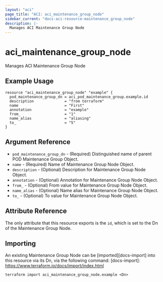 ```yaml
---
layout: "aci"
page_title: "ACI: aci_maintenance_group_node"
sidebar_current: "docs-aci-resource-maintenance_group_node"
description: |-
  Manages ACI Maintenance Group Node
---
```


# aci_maintenance_group_node #
Manages ACI Maintenance Group Node

## Example Usage ##

```hcl
resource "aci_maintenance_group_node" "example" {
  pod_maintenance_group_dn = aci_pod_maintenance_group.example.id
  description              = "from terraform"
  name                     = "First"
  annotation               = "example"
  from_                    = "1"
  name_alias               = "aliasing"
  to_                      = "5"
}
```


## Argument Reference ##

* `pod_maintenance_group_dn` - (Required) Distinguished name of parent POD Maintenance Group Object.
* `name` - (Required) Name of Maintenance Group Node Object.
* `description` - (Optional) Description for Maintenance Group Node Object.
* `annotation` - (Optional) Annotation for Maintenance Group Node Object.
* `from_` - (Optional) From value for Maintenance Group Node Object.
* `name_alias` - (Optional) Name alias for Maintenance Group Node Object.
* `to_` - (Optional) To value for Maintenance Group Node Object.



## Attribute Reference

The only attribute that this resource exports is the `id`, which is set to the
Dn of the Maintenance Group Node.

## Importing ##

An existing Maintenance Group Node can be [imported][docs-import] into this resource via its Dn, via the following command:
[docs-import]: https://www.terraform.io/docs/import/index.html


```
terraform import aci_maintenance_group_node.example <Dn>
```